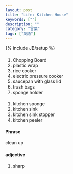 ```yaml
---
layout: post
title: "Life: Kitchen House"
keywords: [""]
description: ""
category: "言葉"
tags: ["英語"]
---
```

{% include JB/setup %}

####
1. Chopping Board
2. plastic wrap
3. rice cooker
4. electric pressure cooker
5. saucepan with glass lid
6. trash bags
7. sponge holder

####
1. kitchen sponge
2. kitchen sink
3. kitchen sink stopper
4. kitchen peeler


#### Phrase
clean up 

#### adjective
1. sharp

